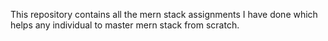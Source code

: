 This repository contains all the mern stack assignments I have done which helps any individual to master mern stack from scratch.